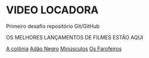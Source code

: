 # VIDEO LOCADORA
Primeiro desafio repositório Git/GitHub

OS MELHORES LANÇAMENTOS DE FILMES ESTÃO AQUI

[A colônia](https://www.youtube.com/watch?v=nplwRlGSHJ0&ab_channel=AdrenalinaFreezoneBR)
[Adão Negro](https://www.youtube.com/watch?v=bLfDX8PGYDA&ab_channel=FilmesOnly)
[Minúsculos](https://www.youtube.com/watch?v=EpQK_y0vW4E&ab_channel=CineAnimado)
[Os Farofeiros](https://www.youtube.com/watch?v=JXHjVnRxVxw&ab_channel=VanessaRissatto)

